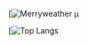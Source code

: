[![Merryweather μ](https://github-readme-stats.vercel.app/api?username=merryweatherlost&count_private=true&show_icons=true&theme=gruvbox)

[![Top Langs](https://github-readme-stats.vercel.app/api/top-langs/?username=merryweatherlost&layout=compact)
